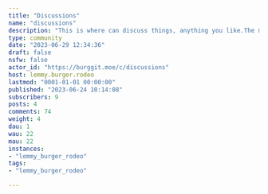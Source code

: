 ```yaml
---
title: "Discussions" 
name: "discussions"
description: "This is where can discuss things, anything you like.The main idea is to discuss controversial subjects that would normally get you banned on other sites for having a different opinion."
type: community
date: "2023-06-29 12:34:36"
draft: false
nsfw: false
actor_id: "https://burggit.moe/c/discussions"
host: lemmy.burger.rodeo
lastmod: "0001-01-01 00:00:00"
published: "2023-06-24 10:14:08"
subscribers: 9
posts: 4
comments: 74
weight: 4
dau: 1
wau: 22
mau: 22
instances:
- "lemmy_burger_rodeo"
tags: 
- "lemmy_burger_rodeo"

---
```

